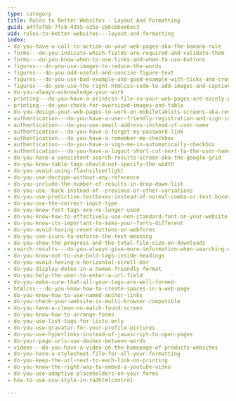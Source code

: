 ```yaml
---
type: category
title: Rules to Better Websites - Layout And Formatting
guid: a4ffafbb-7fc8-4395-a35e-cb6c66ee6ec3
uid: rules-to-better-websites---layout-and-formatting
index:
- do-you-have-a-call-to-action-on-your-web-pages-aka-the-banana-rule
- forms---do-you-indicate-which-fields-are-required-and-validate-them
- forms---do-you-know-when-to-use-links-and-when-to-use-buttons
- figures---do-you-use-images-to-reduce-the-words
- figures---do-you-add-useful-and-concise-figure-text
- figures---do-you-use-bad-example-and-good-example-with-ticks-and-crosses-in-captions
- figures---do-you-use-the-right-htmlcss-code-to-add-images-and-captions
- do-you-always-acknowledge-your-work
- printing---do-you-have-a-printcss-file-so-your-web-pages-are-nicely-printable
- printing---do-you-check-for-oversized-images-and-table
- do-you-design-your-web-pages-to-work-on-mobiletablets-screens-aka-responsive-web-design
- authentication---do-you-have-a-user-friendly-registration-and-sign-in-screen
- authentication---do-you-use-email-address-instead-of-user-name
- authentication---do-you-have-a-forgot-my-password-link
- authentication---do-you-have-a-remember-me-checkbox
- authentication---do-you-have-a-sign-me-in-automatically-checkbox
- authentication---do-you-have-a-logout-short-cut-next-to-the-user-name-
- do-you-have-a-consistent-search-results-screen-aka-the-google-grid
- do-you-know-table-tags-should-not-specify-the-width
- do-you-avoid-using-flashsilverlight
- do-you-use-doctype-without-any-reference
- do-you-include-the-number-of-results-in-drop-down-list
- do-you-use--back-instead-of--previous-or-other-variations
- do-you-use-predictive-textboxes-instead-of-normal-combo-or-text-boxes
- do-you-use-the-correct-input-type
- do-you-know-font-tags-are-no-longer-used
- do-you-know-how-to-effectively-use-non-standard-font-on-your-website
- do-you-know-its-important-to-make-your-fonts-different
- do-you-avoid-having-reset-buttons-on-webforms
- do-you-use-icons-to-enforce-the-text-meaning
- do-you-show-the-progress-and-the-total-file-size-on-downloads
- search-results---do-you-always-give-more-information-when-searching-doesnt-find-anything
- do-you-know-not-to-use-bold-tags-inside-headings
- do-you-avoid-having-a-horizontal-scroll-bar
- do-you-display-dates-in-a-human-friendly-format
- do-you-help-the-user-to-enter-a-url-field
- do-you-make-sure-that-all-your-tags-are-well-formed-
- htmlcss---do-you-know-how-to-create-spaces-in-a-web-page
- do-you-know-how-to-use-named-anchor-links
- do-you-check-your-website-is-multi-browser-compatible
- do-you-have-a-clean-no-match-found-screen
- do-you-know-how-to-arrange-forms
- do-you-use-list-tags-for-lists-only
- do-you-use-gravatar-for-your-profile-pictures
- do-you-use-hyperlinks-instead-of-javascript-to-open-pages
- do-your-page-urls-use-dashes-between-words
- videos---do-you-have-a-video-on-the-homepage-of-products-websites
- do-you-have-a-stylesheet-file-for-all-your-formatting
- do-you-keep-the-url-next-to-each-link-on-printing
- do-you-know-the-right-way-to-embed-a-youtube-video
- do-you-use-adaptive-placeholders-on-your-forms
- how-to-use-ssw-style-in-radhtmlcontrol

---
```

 

